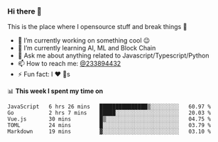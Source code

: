 ### Hi there 👋

<!--
**a233894432/a233894432** is a ✨ _special_ ✨ repository because its `README.md` (this file) appears on your GitHub profile.

Here are some ideas to get you started:

- 🔭 I’m currently working on ...
- 🌱 I’m currently learning ...
- 👯 I’m looking to collaborate on ...
- 🤔 I’m looking for help with ...
- 💬 Ask me about ...
- 📫 How to reach me: ...
- 😄 Pronouns: ...
- ⚡ Fun fact: ...
-->
 
 
This is the place where I opensource stuff and break things :rofl:

- 🔭 I’m currently working on something cool :wink:
- 🌱 I’m currently learning AI, ML and Block Chain
- 💬 Ask me about anything related to Javascript/Typescript/Python
- 📫 How to reach me: [@233894432](https://twitter.com/233894432)
- ⚡ Fun fact: I :heart: :dog:s

📊 **This week I spent my time on**
<!--START_SECTION:waka-->
```text
JavaScript   6 hrs 26 mins   ███████████████▒░░░░░░░░░   60.97 % 
Go           2 hrs 7 mins    █████░░░░░░░░░░░░░░░░░░░░   20.03 % 
Vue.js       30 mins         █▒░░░░░░░░░░░░░░░░░░░░░░░   04.75 % 
TOML         24 mins         █░░░░░░░░░░░░░░░░░░░░░░░░   03.79 % 
Markdown     19 mins         ▓░░░░░░░░░░░░░░░░░░░░░░░░   03.10 % 
```
<!--END_SECTION:waka-->
